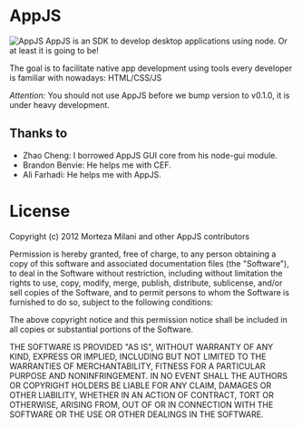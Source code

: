 # AppJS

![AppJS](https://github.com/milani/appjs/blob/master/appjs.png "AppJS") AppJS is an SDK to develop desktop applications using node. Or at least
it is going to be!

The goal is to facilitate native app development using
tools every developer is familiar with nowadays: HTML/CSS/JS

_Attention:_ You should not use AppJS before we bump version to 
v0.1.0, it is under heavy development.

## Thanks to

* Zhao Cheng: I borrowed AppJS GUI core from his node-gui module.
* Brandon Benvie: He helps me with CEF.
* Ali Farhadi: He helps me with AppJS.

# License

Copyright (c) 2012 Morteza Milani and other AppJS contributors

Permission is hereby granted, free of charge, to any person obtaining
a copy of this software and associated documentation files (the
"Software"), to deal in the Software without restriction, including
without limitation the rights to use, copy, modify, merge, publish,
distribute, sublicense, and/or sell copies of the Software, and to
permit persons to whom the Software is furnished to do so, subject to
the following conditions:

The above copyright notice and this permission notice shall be
included in all copies or substantial portions of the Software.

THE SOFTWARE IS PROVIDED "AS IS", WITHOUT WARRANTY OF ANY KIND,
EXPRESS OR IMPLIED, INCLUDING BUT NOT LIMITED TO THE WARRANTIES OF
MERCHANTABILITY, FITNESS FOR A PARTICULAR PURPOSE AND
NONINFRINGEMENT. IN NO EVENT SHALL THE AUTHORS OR COPYRIGHT HOLDERS BE
LIABLE FOR ANY CLAIM, DAMAGES OR OTHER LIABILITY, WHETHER IN AN ACTION
OF CONTRACT, TORT OR OTHERWISE, ARISING FROM, OUT OF OR IN CONNECTION
WITH THE SOFTWARE OR THE USE OR OTHER DEALINGS IN THE SOFTWARE.